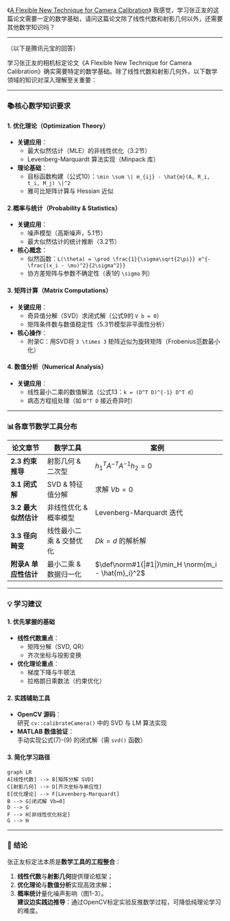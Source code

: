 《[A Flexible New Technique for Camera Calibration](https://www.microsoft.com/en-us/research/wp-content/uploads/2016/02/tr98-71.pdf)》
我感觉，学习张正友的这篇论文需要一定的数学基础，请问这篇论文除了线性代数和射影几何以外，还需要其他数学知识吗？

---

（以下是腾讯元宝的回答）

学习张正友的相机标定论文《A Flexible New Technique for Camera Calibration》确实需要特定的数学基础。除了线性代数和射影几何外，以下数学领域的知识对深入理解至关重要：

---

### 📚 ​**​核心数学知识要求​**​

#### 1. ​**​优化理论（Optimization Theory）​**​

- ​**​关键应用​**​：
	- 最大似然估计（MLE）的非线性优化（3.2节）
	- Levenberg-Marquardt 算法实现（Minpack 库）
- ​**​理论基础​**​：
	- 目标函数构建（公式10）：`\min \sum \| m_{ij} - \hat{m}(A, R_i, t_i, M_j) \|^2`
	- 雅可比矩阵计算与 Hessian 近似

#### 2. ​**​概率与统计（Probability & Statistics）​**​

- ​**​关键应用​**​：
	- 噪声模型（高斯噪声，5.1节）
	- 最大似然估计的统计推断（3.2节）
- ​**​核心概念​**​：
	- 似然函数：`L(\theta) = \prod \frac{1}{\sigma\sqrt{2\pi}} e^{-\frac{(x_i - \mu)^2}{2\sigma^2}}`
	- 协方差矩阵与参数不确定性（表1的 `\sigma` 列）

#### 3. ​**​矩阵计算（Matrix Computations）​**​

- ​**​关键应用​**​：
	- 奇异值分解（SVD）求闭式解（公式9的 `V b = 0`）
	- 矩阵条件数与数值稳定性（5.3节模型非平面性分析）
- ​**​核心操作​**​：
	- 附录C：用SVD将 `3 \times 3` 矩阵近似为旋转矩阵（Frobenius范数最小化）

#### 4. ​**​数值分析（Numerical Analysis）​**​

- ​**​关键应用​**​：
	- 线性最小二乘的数值解法（公式13：`k = (D^T D)^{-1} D^T d`）
	- 病态方程组处理（如 `D^T D` 接近奇异时）

---

### 📊 ​**​各章节数学工具分布​**​

| ​**​论文章节​**​       | ​**​数学工具​**​  | ​**​案例​**​                                           |
| ------------------ | ------------- | ---------------------------------------------------- |
| ​**​2.3 约束推导​**​   | 射影几何 & 二次型    | $h_1^T A^{-T} A^{-1} h_2 = 0$                        |
| ​**​3.1 闭式解​**​    | SVD & 特征值分解   | 求解 $V b = 0$                                         |
| ​**​3.2 最大似然估计​**​ | 非线性优化 & 概率模型  | Levenberg-Marquardt 迭代                               |
| ​**​3.3 径向畸变​**​   | 线性最小二乘 & 交替优化 | $D k = d$ 的解析解                                       |
| ​**​附录A 单应性估计​**​  | 最小二乘 & 数据归一化  | $\def\norm#1{\|#1\|}\min_H \norm{m_i - \hat{m}_i}^2$ |


---

### 💡 ​**​学习建议​**​

#### 1. ​**​优先掌握的基础​**​

- ​**​线性代数重点​**​：
	- 矩阵分解（SVD, QR）
	- 齐次坐标与投影变换
- ​**​优化理论重点​**​：
	- 梯度下降与牛顿法
	- 拉格朗日乘数法（约束优化）

#### 2. ​**​实践辅助工具​**​

- ​**​OpenCV 源码​**​：  
	研究 `cv::calibrateCamera()` 中的 SVD 与 LM 算法实现
- ​**​MATLAB 数值验证​**​：  
	手动实现公式(7)-(9) 的闭式解（需 `svd()` 函数）

#### 3. ​**​简化学习路径​**​

```
graph LR
A[线性代数] --> B[矩阵分解 SVD]
C[射影几何] --> D[齐次坐标与单应性]
E[优化理论] --> F[Levenberg-Marquardt]
B --> G[闭式解 Vb=0]
D --> G
F --> H[非线性优化标定]
G --> H
```

---

### 💎 ​**​结论​**​

张正友标定法本质是​**​数学工具的工程整合​**​：

1. ​**​线性代数​**​与​**​射影几何​**​提供理论框架；
2. ​**​优化理论​**​与​**​数值分析​**​实现高效求解；
3. ​**​概率统计​**​量化噪声影响（图1-3）。  
	​**​建议边实践边推导​**​：通过OpenCV标定实验反推数学过程，可降低纯理论学习的难度。
